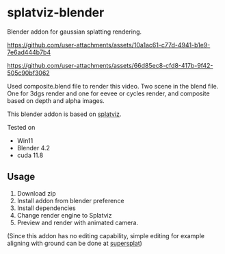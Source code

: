# splatviz-blender
Blender addon for gaussian splatting rendering.


https://github.com/user-attachments/assets/10a1ac61-c77d-4941-b1e9-7e6ad444b7b4


https://github.com/user-attachments/assets/66d85ec8-cfd8-417b-9f42-505c90bf3062

Used composite.blend file to render this video. Two scene in the blend file. One for 3dgs render and one for eevee or cycles render, and composite based on depth and alpha images.

This blender addon is based on [splatviz](https://github.com/Florian-Barthel/splatviz).

Tested on
- Win11
- Blender 4.2
- cuda 11.8

## Usage
1. Download zip 
2. Install addon from blender preference
3. Install dependencies
4. Change render engine to Splatviz
5. Preview and render with animated camera.

(Since this addon has no editing capability, simple editing for example aligning with ground can be done at [supersplat](https://playcanvas.com/supersplat/editor))

